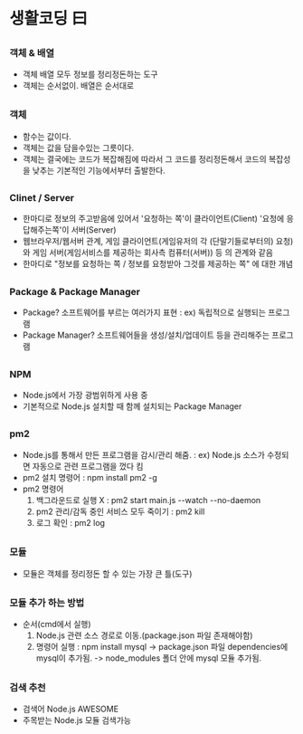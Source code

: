 # 생활코딩 曰
## 
### 객체 & 배열
- 객체 배열 모두 정보를 정리정돈하는 도구
- 객체는 순서없이. 배열은 순서대로

##
### 객체
- 함수는 값이다.
- 객체는 값을 담을수있는 그릇이다. 
- 객체는 결국에는 코드가 복잡해짐에 따라서 그 코드를 정리정돈해서 코드의 복잡성을 낮추는 기본적인 기능에서부터 출발한다.

##
### Clinet / Server
- 한마디로 정보의 주고받음에 있어서 '요청하는 쪽'이 클라이언트(Client) '요청에 응답해주는쪽'이 서버(Server)
- 웹브라우저/웹서버 관계, 게임 클라이언트(게임유저의 각 (단말기들로부터의) 요청)와 게임 서버(게임서비스를 제공하는 회사측 컴퓨터(서버)) 등 의 관계와 같음
- 한마디로 "정보를 요청하는 쪽 / 정보를 요청받아 그것를 제공하는 쪽" 에 대한 개념


##
### Package & Package Manager
- Package? 소프트웨어를 부르는 여러가지 표현
  : ex) 독립적으로 실행되는 프로그램 
- Package Manager? 소프트웨어들을 생성/설치/업데이트 등을 관리해주는 프로그램

##
### NPM
- Node.js에서 가장 광범위하게 사용 중
- 기본적으로 Node.js 설치할 때 함께 설치되는 Package Manager

##
### pm2
- Node.js를 통해서 만든 프로그램을 감시/관리 해줌.
  : ex) Node.js 소스가 수정되면 자동으로 관련 프로그램을 껐다 킴
- pm2 설치 명령어
    : npm install pm2 -g
- pm2 명령어
  1. 백그라운드로 실행 X
    : pm2 start main.js --watch --no-daemon
  2. pm2 관리/감독 중인 서비스 모두 죽이기
    : pm2 kill
  3. 로그 확인
    : pm2 log

##
### 모듈
- 모듈은 객체를 정리정돈 할 수 있는 가장 큰 틀(도구)

##
### 모듈 추가 하는 방법
- 순서(cmd에서 실행)
  1. Node.js 관련 소스 경로로 이동.(package.json 파일 존재해야함)
  2. 명령어 실행 
    : npm install mysql 
      -> package.json 파일 dependencies에 mysql이 추가됨.
      -> node_modules 폴더 안에 mysql 모듈 추가됨.

##
### 검색 추천
- 검색어 Node.js AWESOME
- 주목받는 Node.js 모듈 검색가능